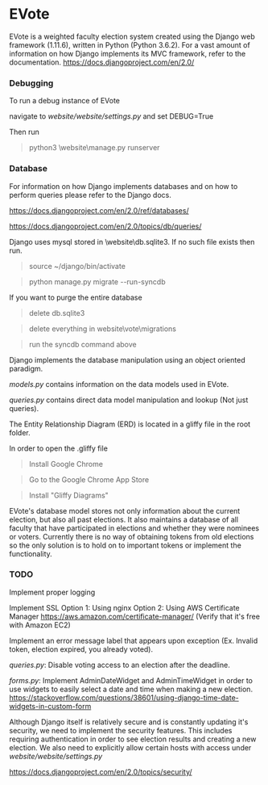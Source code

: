 # EVote

EVote is a weighted faculty election system created using the Django web framework (1.11.6), written in Python (Python 3.6.2).
For a vast amount of information on how Django implements its MVC framework, refer to the documentation.
https://docs.djangoproject.com/en/2.0/

### Debugging

To run a debug instance of EVote 

navigate to _website/website/settings.py_ and set DEBUG=True

Then run

> python3 \website\manage.py runserver



### Database
For information on how Django implements databases and on how to perform queries please refer to the Django docs.

https://docs.djangoproject.com/en/2.0/ref/databases/

https://docs.djangoproject.com/en/2.0/topics/db/queries/

Django uses mysql stored in \website\db.sqlite3. If no such file exists then run.
> source ~/django/bin/activate

> python manage.py migrate --run-syncdb

If you want to purge the entire database

> delete db.sqlite3

> delete everything in website\vote\migrations

> run the syncdb command above

Django implements the database manipulation using an object oriented paradigm.

_models.py_ contains information on the data models used in EVote.

_queries.py_ contains direct data model manipulation and lookup (Not just queries).

The Entity Relationship Diagram (ERD) is located in a gliffy file in the root folder.

In order to open the .gliffy file

> Install Google Chrome

> Go to the Google Chrome App Store

> Install "Gliffy Diagrams"

EVote's database model stores not only information about the current election, but also all past elections. It also maintains a database of all faculty that have participated in elections and whether they were nominees or voters. Currently there is no way of obtaining tokens from old elections so the only solution is to hold on to important tokens or implement the functionality.

### TODO
Implement proper logging

Implement SSL
Option 1:
Using nginx
Option 2:
Using AWS Certificate Manager
https://aws.amazon.com/certificate-manager/ (Verify that it's free with Amazon EC2)

Implement an error message label that appears upon exception (Ex. Invalid token, election expired, you already voted).

_queries.py_: Disable voting access to an election after the deadline.

_forms.py_: Implement AdminDateWidget and AdminTimeWidget in order to use widgets to easily select a date and time when making a new election.
https://stackoverflow.com/questions/38601/using-django-time-date-widgets-in-custom-form

Although Django itself is relatively secure and is constantly updating it's security, we need to implement the security features. This includes requiring authentication in order to see election results and creating a new election. We also need to explicitly allow certain hosts with access under _website/website/settings.py_

https://docs.djangoproject.com/en/2.0/topics/security/
